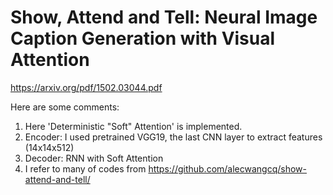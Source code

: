 # Show, Attend and Tell: Neural Image Caption Generation with Visual Attention
https://arxiv.org/pdf/1502.03044.pdf


Here are some comments:
1. Here 'Deterministic "Soft" Attention' is implemented.
2. Encoder: I used pretrained VGG19, the last CNN layer to extract features (14x14x512)
3. Decoder: RNN with Soft Attention
4. I refer to many of codes from https://github.com/alecwangcq/show-attend-and-tell/

